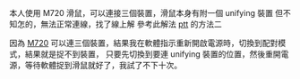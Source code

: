 本人使用 M720 滑鼠，可以連接三個裝置，滑鼠本身有附一個 unifying 裝置
但不知怎的，無法正常連線，找了線上解
參考此解法 [ptt] 的方法二

因為 [M720] 可以連三個裝置，結果我在軟體指示重新開啟電源時，切換到配對模式，結果就是捉不到裝置，
只要先切換到要連 unifying 裝置的位置，然後重開電源，等待軟體捉到滑鼠就好了，我試了不下十次。

[ptt]:https://www.ptt.cc/bbs/Key_Mou_Pad/M.1289621235.A.F30.html "PTT"
[M720]:https://www.logitech.com/zh-tw/product/m720-triathlon "M720"